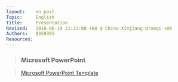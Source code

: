 ```yaml
---
layout:    en_post
Topic:     English
Title:     Presentation
Revised:   2018-06-19 21:22:00 +08 @ China-Xinjiang-Urumqi +06
Authors:   BSS9395
Resources:
---
```


> ### Microsoft PowerPoint

> [Microsoft PowerPoint Template](sources/PowerPoint_Slide_Master.pptx)

